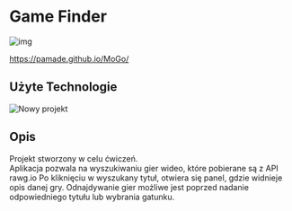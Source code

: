 
# Game Finder</br>


![img](https://i.imgur.com/ZS2Wlag.jpg)

https://pamade.github.io/MoGo/

## Użyte Technologie

![Nowy projekt](https://camo.githubusercontent.com/fe902e8a940c17ac8fd397186ef905a7955e39ad9c3197b062eb2d4043bc2ab1/68747470733a2f2f696d6167652e6962622e636f2f6d38533965772f72656163745f72656475785f736173732e6a7067)


## Opis
Projekt stworzony w celu ćwiczeń.</br>
Aplikacja pozwala na wyszukiwaniu gier wideo, które pobierane są z API rawg.io 
Po kliknięciu w wyszukany tytuł, otwiera się panel, gdzie widnieje opis danej gry.
Odnajdywanie gier możliwe jest poprzed nadanie odpowiedniego tytułu lub wybrania gatunku.
